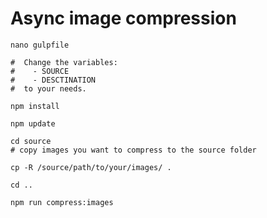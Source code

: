 # Async image compression

    nano gulpfile

    #  Change the variables: 
    #    - SOURCE
    #    - DESCTINATION 
    #  to your needs.

    npm install 

    npm update

    cd source
    # copy images you want to compress to the source folder

    cp -R /source/path/to/your/images/ . 

    cd ..

    npm run compress:images